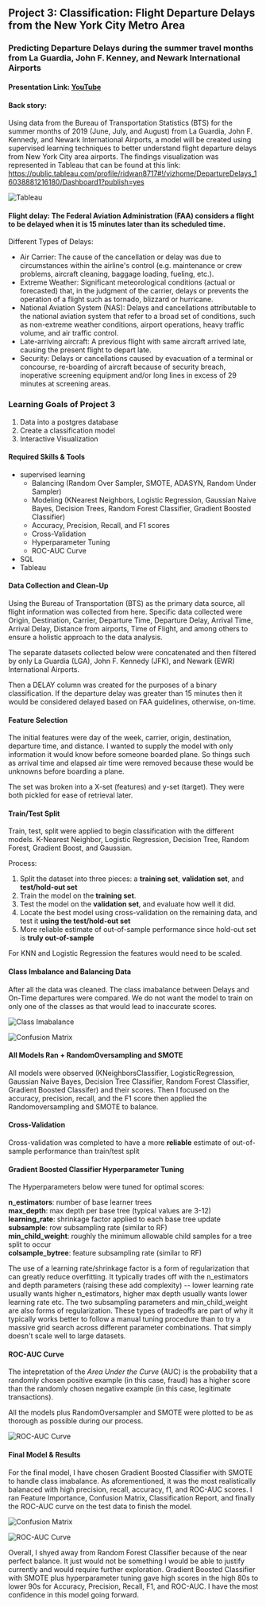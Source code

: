 ## Project 3: Classification: Flight Departure Delays from the New York City Metro Area

### Predicting Departure Delays during the summer travel months from La Guardia, John F. Kenney, and Newark International Airports

#### Presentation Link: [YouTube](https://www.youtube.com/watch?v=MNy65IYIx24&t=13s)

#### Back story:

Using data from the Bureau of Transportation Statistics (BTS) for the summer months of 2019 (June, July, and August) from La Guardia, John F. Kennedy, and Newark International Airports, a model will be created using supervised learning techniques to better understand flight departure delays from New York City area airports. The findings visualization was represented in Tableau that can be found at this link: https://public.tableau.com/profile/ridwan8717#!/vizhome/DepartureDelays_16038881216180/Dashboard1?publish=yes

![Tableau](./images/tableau_viz.png)

#### Flight delay: The Federal Aviation Administration (FAA) considers a flight to be delayed when it is 15 minutes later than its scheduled time. 

Different Types of Delays:
- Air Carrier: The cause of the cancellation or delay was due to circumstances within the airline's control (e.g. maintenance or crew problems, aircraft cleaning, baggage loading, fueling, etc.).
- Extreme Weather: Significant meteorological conditions (actual or forecasted) that, in the judgment of the carrier, delays or prevents the operation of a flight such as tornado, blizzard or hurricane.
- National Aviation System (NAS): Delays and cancellations attributable to the national aviation system that refer to a broad set of conditions, such as non-extreme weather conditions, airport operations, heavy traffic volume, and air traffic control.
- Late-arriving aircraft: A previous flight with same aircraft arrived late, causing the present flight to depart late.
- Security: Delays or cancellations caused by evacuation of a terminal or concourse, re-boarding of aircraft because of security breach, inoperative screening equipment and/or long lines in excess of 29 minutes at screening areas.

### Learning Goals of Project 3
1. Data into a postgres database
2. Create a classification model
3. Interactive Visualization


#### Required Skills & Tools

* supervised learning
  * Balancing (Random Over Sampler, SMOTE, ADASYN, Random Under Sampler)
  * Modeling (KNearest Neighbors, Logistic Regression, Gaussian Naive Bayes, Decision Trees, Random Forest Classifier, Gradient Boosted Classifier)
  * Accuracy, Precision, Recall, and F1 scores
  * Cross-Validation
  * Hyperparameter Tuning
  * ROC-AUC Curve
* SQL
* Tableau

 #### Data Collection and Clean-Up

Using the Bureau of Transportation (BTS) as the primary data source, all flight information was collected from here. Specific data collected were Origin, Destination, Carrier, Departure Time, Departure Delay, Arrival Time, Arrival Delay, Distance from airports, Time of Flight, and among others to ensure a holistic approach to the data analysis.

The separate datasets collected below were concatenated and then filtered by only La Guardia (LGA), John F. Kennedy (JFK), and Newark (EWR) International Airports.

Then a DELAY column was created for the purposes of a binary classification. If the departure delay was greater than 15 minutes then it would be considered delayed based on FAA guidelines, otherwise, on-time.

#### Feature Selection

The initial features were day of the week, carrier, origin, destination, departure time, and distance. I wanted to supply the model with only information it would know before someone boarded plane. So things such as arrival time and elapsed air time were removed because these would be unknowns before boarding a plane.

The set was broken into a X-set (features) and y-set (target). They were both pickled for ease of retrieval later. 

#### Train/Test Split

Train, test, split were applied to begin classification with the different models. K-Nearest Neighbor, Logistic Regression, Decision Tree, Random Forest, Gradient Boost, and Gaussian. 

Process: 

1. Split the dataset into three pieces: a **training set**, **validation set**, and **test/hold-out set**
2. Train the model on the **training set**.
3. Test the model on the **validation set**, and evaluate how well it did.
4. Locate the best model using cross-validation on the remaining data, and test it **using the test/hold-out set**
5. More reliable estimate of out-of-sample performance since hold-out set is **truly out-of-sample**

For KNN and Logistic Regression the features would need to be scaled.

#### Class Imbalance and Balancing Data

After all the data was cleaned. The class imabalance between Delays and On-Time departures were compared. We do not want the model to train on only one of the classes as that would lead to inaccurate scores.

![Class Imabalance](./images/class_imb.png)

![Confusion Matrix](./images/con_mat1.png)

#### All Models Ran + RandomOversampling and SMOTE
All models were observed (KNeighborsClassifier, LogisticRegression, Gaussian Naive Bayes, Decision Tree Classifier, Random Forest Classifier, Gradient Boosted Classifer) and their scores. Then I focused on the accuracy, precision, recall, and the F1 score then applied the Randomoversampling and SMOTE to balance. 

#### Cross-Validation

Cross-validation was completed to have a more **reliable** estimate of out-of-sample performance than train/test split

#### Gradient Boosted Classifier Hyperparameter Tuning

The Hyperparameters below were tuned for optimal scores: 

**n_estimators**: number of base learner trees  
**max_depth**: max depth per base tree (typical values are 3-12)   
**learning_rate**: shrinkage factor applied to each base tree update  
**subsample**: row subsampling rate (similar to RF)   
**min_child_weight**: roughly the minimum allowable child samples for a tree split to occur  
**colsample_bytree**: feature subsampling rate (similar to RF) 

The use of a learning rate/shrinkage factor is a form of regularization that can greatly reduce overfitting. It typically trades off with the n_estimators and depth parameters (raising these add complexity) -- lower learning rate  usually wants higher n_estimators, higher max depth usually wants lower learning rate etc. The two subsampling parameters and min_child_weight are also forms of regularization. These types of tradeoffs are part of why it typically works better to follow a manual tuning procedure than to try a massive grid search across different parameter combinations. That simply doesn't scale well to large datasets. 

#### ROC-AUC Curve
The intepretation of the _Area Under the Curve_ (AUC) is the probability that a randomly chosen positive example (in this case, fraud) has a higher score than the randomly chosen negative example (in this case, legitimate transactions).

All the models plus RandomOversampler and SMOTE were plotted to be as thorough as possible during our process. 

![ROC-AUC Curve](./images/roc_auc_curve1.png)

#### Final Model & Results
For the final model, I have chosen Gradient Boosted Classifier with SMOTE to handle class imabalance. As aforementioned, it was the most realistically balanaced with high precision, recall, accuracy, f1, and ROC-AUC scores. I ran Feature Importance, Confusion Matrix, Classification Report, and finally the ROC-AUC curve on the test data to finish the model. 

![Confusion Matrix](./images/con_mat2.png)

![ROC-AUC Curve](./images/roc_auc_curve2.png)

Overall, I shyed away from Random Forest Classifier because of the near perfect balance. It just would not be something I would be able to justify currently and would require further exploration. Gradient Boosted Classifier with SMOTE plus hyperparameter tuning gave high scores in the high 80s to lower 90s for Accuracy, Precision, Recall, F1, and ROC-AUC. I have the most confidence in this model going forward. 




